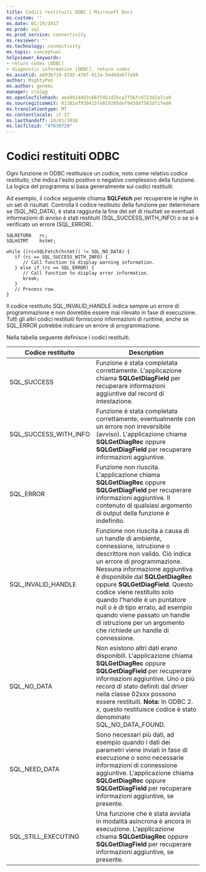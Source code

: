 ```yaml
---
title: Codici restituiti ODBC | Microsoft Docs
ms.custom: ''
ms.date: 01/19/2017
ms.prod: sql
ms.prod_service: connectivity
ms.reviewer: ''
ms.technology: connectivity
ms.topic: conceptual
helpviewer_keywords:
- return codes [ODBC]
- diagnostic information [ODBC], return codes
ms.assetid: e893b719-4392-476f-911a-5ed6da6f7e94
author: MightyPen
ms.author: genemi
manager: craigg
ms.openlocfilehash: aee8914493c66ff451d7bca7f56fc8723d2a7ca0
ms.sourcegitcommit: 61381ef939415fe019285def9450d7583df1fed0
ms.translationtype: MT
ms.contentlocale: it-IT
ms.lasthandoff: 10/01/2018
ms.locfileid: "47639729"
---
```

# <a name="return-codes-odbc"></a>Codici restituiti ODBC
Ogni funzione in ODBC restituisce un codice, noto come relativo *codice restituito,* che indica l'esito positivo o negativo complessivo della funzione. La logica del programma si basa generalmente sui codici restituiti.  
  
 Ad esempio, il codice seguente chiama **SQLFetch** per recuperare le righe in un set di risultati. Controlla il codice restituito della funzione per determinare se (SQL_NO_DATA), è stata raggiunta la fine del set di risultati se eventuali informazioni di avviso è stati restituiti (SQL_SUCCESS_WITH_INFO) o se si è verificato un errore (SQL_ERROR).  
  
```  
SQLRETURN   rc;  
SQLHSTMT    hstmt;  
  
while ((rc=SQLFetch(hstmt)) != SQL_NO_DATA) {  
   if (rc == SQL_SUCCESS_WITH_INFO) {  
      // Call function to display warning information.  
   } else if (rc == SQL_ERROR) {  
      // Call function to display error information.  
      break;  
   }  
   // Process row.  
}  
```  
  
 Il codice restituito SQL_INVALID_HANDLE indica sempre un errore di programmazione e non dovrebbe essere mai rilevato in fase di esecuzione. Tutti gli altri codici restituiti forniscono informazioni di runtime, anche se SQL_ERROR potrebbe indicare un errore di programmazione.  
  
 Nella tabella seguente definisce i codici restituiti.  
  
|Codice restituito|Description|  
|-----------------|-----------------|  
|SQL_SUCCESS|Funzione è stata completata correttamente. L'applicazione chiama **SQLGetDiagField** per recuperare informazioni aggiuntive dal record di intestazione.|  
|SQL_SUCCESS_WITH_INFO|Funzione è stata completata correttamente, eventualmente con un errore non irreversibile (avviso). L'applicazione chiama **SQLGetDiagRec** oppure **SQLGetDiagField** per recuperare informazioni aggiuntive.|  
|SQL_ERROR|Funzione non riuscita. L'applicazione chiama **SQLGetDiagRec** oppure **SQLGetDiagField** per recuperare informazioni aggiuntive. Il contenuto di qualsiasi argomento di output della funzione è indefinito.|  
|SQL_INVALID_HANDLE|Funzione non riuscita a causa di un handle di ambiente, connessione, istruzione o descrittore non valido. Ciò indica un errore di programmazione. Nessuna informazione aggiuntiva è disponibile dal **SQLGetDiagRec** oppure **SQLGetDiagField**. Questo codice viene restituito solo quando l'handle è un puntatore null o è di tipo errato, ad esempio quando viene passato un handle di istruzione per un argomento che richiede un handle di connessione.|  
|SQL_NO_DATA|Non esistono altri dati erano disponibili. L'applicazione chiama **SQLGetDiagRec** oppure **SQLGetDiagField** per recuperare informazioni aggiuntive. Uno o più record di stato definiti dal driver nella classe 02xxx possono essere restituiti. **Nota:** In ODBC 2. *x*, questo restituisce codice è stato denominato SQL_NO_DATA_FOUND.|  
|SQL_NEED_DATA|Sono necessari più dati, ad esempio quando i dati dei parametri viene inviati in fase di esecuzione o sono necessarie informazioni di connessione aggiuntive. L'applicazione chiama **SQLGetDiagRec** oppure **SQLGetDiagField** per recuperare informazioni aggiuntive, se presente.|  
|SQL_STILL_EXECUTING|Una funzione che è stata avviata in modalità asincrona è ancora in esecuzione. L'applicazione chiama **SQLGetDiagRec** oppure **SQLGetDiagField** per recuperare informazioni aggiuntive, se presente.|
